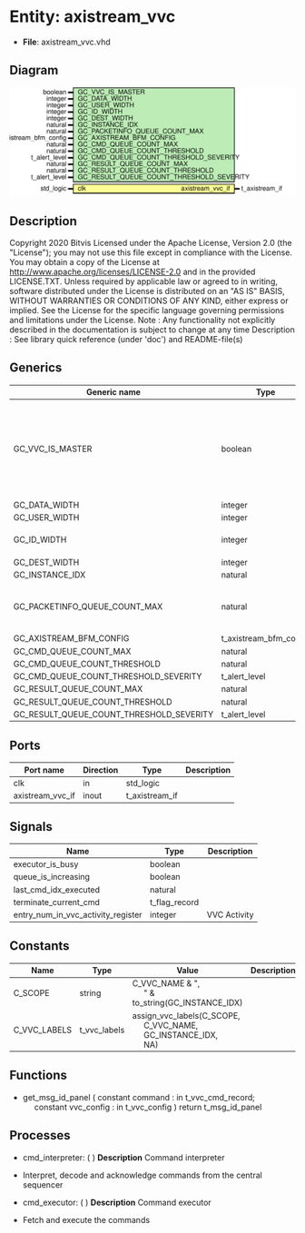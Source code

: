 # Entity: axistream_vvc

- **File**: axistream_vvc.vhd
## Diagram

![Diagram](axistream_vvc.svg "Diagram")
## Description

Copyright 2020 Bitvis
Licensed under the Apache License, Version 2.0 (the "License"); you may not use this file except in compliance with the License.
You may obtain a copy of the License at http://www.apache.org/licenses/LICENSE-2.0 and in the provided LICENSE.TXT.
Unless required by applicable law or agreed to in writing, software distributed under the License is distributed on
an "AS IS" BASIS, WITHOUT WARRANTIES OR CONDITIONS OF ANY KIND, either express or implied.
See the License for the specific language governing permissions and limitations under the License.
Note : Any functionality not explicitly described in the documentation is subject to change at any time
Description   : See library quick reference (under 'doc') and README-file(s)
## Generics

| Generic name                             | Type                   | Value                          | Description                                                                                                                                 |
| ---------------------------------------- | ---------------------- | ------------------------------ | ------------------------------------------------------------------------------------------------------------------------------------------- |
| GC_VVC_IS_MASTER                         | boolean                |                                | When true: This VVC is an AXI4 Stream master. Data is output from BFM. When false: This VVC is an AXI4 Stream slave. Data is input to BFM.  |
| GC_DATA_WIDTH                            | integer                |                                |                                                                                                                                             |
| GC_USER_WIDTH                            | integer                | 1                              |                                                                                                                                             |
| GC_ID_WIDTH                              | integer                | 1                              | (Note: STRB_WIDTH = DATA_WIDTH/8)                                                                                                           |
| GC_DEST_WIDTH                            | integer                | 1                              |                                                                                                                                             |
| GC_INSTANCE_IDX                          | natural                |                                |                                                                                                                                             |
| GC_PACKETINFO_QUEUE_COUNT_MAX            | natural                | 1                              | Number of PacketInfo Queues, normally one per source VVC                                                                                    |
| GC_AXISTREAM_BFM_CONFIG                  | t_axistream_bfm_config | C_AXISTREAM_BFM_CONFIG_DEFAULT |                                                                                                                                             |
| GC_CMD_QUEUE_COUNT_MAX                   | natural                | 1000                           |                                                                                                                                             |
| GC_CMD_QUEUE_COUNT_THRESHOLD             | natural                | 950                            |                                                                                                                                             |
| GC_CMD_QUEUE_COUNT_THRESHOLD_SEVERITY    | t_alert_level          | warning                        |                                                                                                                                             |
| GC_RESULT_QUEUE_COUNT_MAX                | natural                | 1000                           |                                                                                                                                             |
| GC_RESULT_QUEUE_COUNT_THRESHOLD          | natural                | 950                            |                                                                                                                                             |
| GC_RESULT_QUEUE_COUNT_THRESHOLD_SEVERITY | t_alert_level          | WARNING                        |                                                                                                                                             |
## Ports

| Port name        | Direction | Type           | Description |
| ---------------- | --------- | -------------- | ----------- |
| clk              | in        | std_logic      |             |
| axistream_vvc_if | inout     | t_axistream_if |             |
## Signals

| Name                               | Type          | Description   |
| ---------------------------------- | ------------- | ------------- |
| executor_is_busy                   | boolean       |               |
| queue_is_increasing                | boolean       |               |
| last_cmd_idx_executed              | natural       |               |
| terminate_current_cmd              | t_flag_record |               |
| entry_num_in_vvc_activity_register | integer       | VVC Activity  |
## Constants

| Name         | Type         | Value                                                                                                                                                                    | Description |
| ------------ | ------------ | ------------------------------------------------------------------------------------------------------------------------------------------------------------------------ | ----------- |
| C_SCOPE      | string       |  C_VVC_NAME & ",<br><span style="padding-left:20px">" & to_string(GC_INSTANCE_IDX)                                                                                       |             |
| C_VVC_LABELS | t_vvc_labels |  assign_vvc_labels(C_SCOPE,<br><span style="padding-left:20px"> C_VVC_NAME,<br><span style="padding-left:20px"> GC_INSTANCE_IDX,<br><span style="padding-left:20px"> NA) |             |
## Functions
- get_msg_id_panel <font id="function_arguments">( constant command    : in t_vvc_cmd_record;<br><span style="padding-left:20px"> constant vvc_config : in t_vvc_config ) </font> <font id="function_return">return t_msg_id_panel </font>
## Processes
- cmd_interpreter: (  )
**Description**
Command interpreter
- Interpret, decode and acknowledge commands from the central sequencer

- cmd_executor: (  )
**Description**
Command executor
- Fetch and execute the commands

